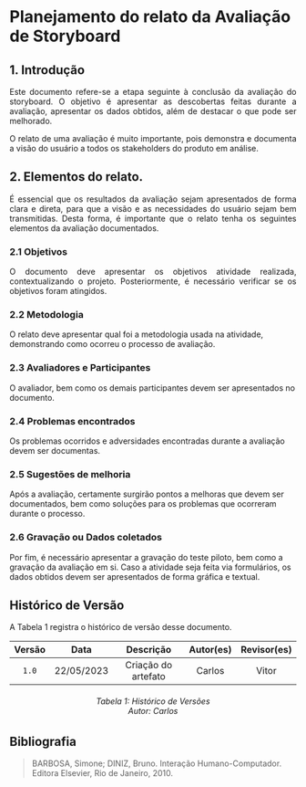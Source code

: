 # Planejamento do relato da Avaliação de Storyboard

## 1. Introdução
<p align="justify">
Este documento refere-se a etapa seguinte à conclusão da avaliação do storyboard. O objetivo é apresentar as descobertas feitas durante a avaliação, apresentar os dados obtidos, além de destacar o que pode ser melhorado.
</p>
<p align="justify">
O relato de uma avaliação é muito importante, pois demonstra e documenta a visão do usuário a todos os stakeholders do produto em análise.
</p>

## 2. Elementos do relato.
<p align="justify">
É essencial que os resultados da avaliação sejam apresentados de forma clara e direta, para que a visão e as necessidades do usuário sejam bem transmitidas. Desta forma, é importante que o relato tenha os seguintes elementos da avaliação documentados.
</p>

### 2.1 Objetivos
<p align="justify">
O documento deve apresentar os objetivos atividade realizada, contextualizando o projeto. Posteriormente, é necessário verificar se os objetivos foram atingidos.
</p>

### 2.2 Metodologia
O relato deve apresentar qual foi a metodologia usada na atividade, demonstrando como ocorreu o processo de avaliação.

### 2.3 Avaliadores e Participantes
O avaliador, bem como os demais participantes devem ser apresentados no documento.

### 2.4 Problemas encontrados
Os problemas ocorridos e adversidades encontradas durante a avaliação devem ser documentas.

### 2.5 Sugestões de melhoria
Após a avaliação, certamente surgirão pontos a melhoras que devem ser documentados, bem como soluções para os problemas que ocorreram durante o processo.

### 2.6 Gravação ou Dados coletados
Por fim, é necessário apresentar a gravação do teste piloto, bem como a gravação da avaliação em si. Caso a atividade seja feita via formulários, os dados obtidos devem ser apresentados de forma gráfica e textual.

## Histórico de Versão
A Tabela 1 registra o histórico de versão desse documento.

| Versão |    Data    |               Descrição                | Autor(es) | Revisor(es) |
|:------:|:----------:|:--------------------------------------:|:---------:|:-----------:|
| `1.0`  | 22/05/2023 | Criação do artefato |   Carlos   |    Vitor    |
<h6 align = "center"> Tabela 1: Histórico de Versões
<br> Autor: Carlos </h6>

## Bibliografia

>BARBOSA, Simone; DINIZ, Bruno. Interação Humano-Computador. Editora Elsevier, Rio de Janeiro, 2010.
